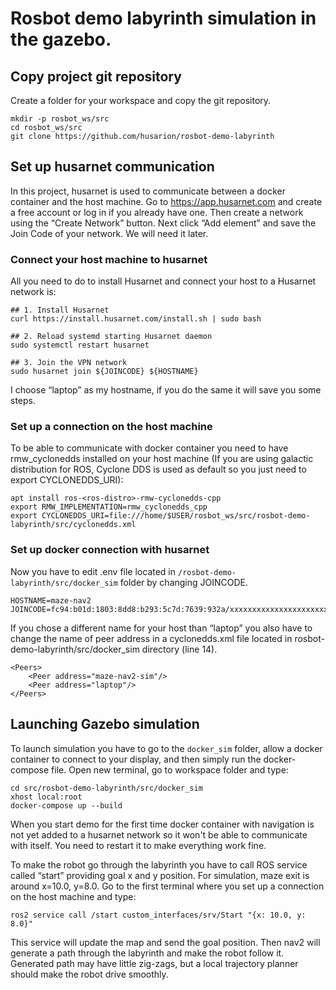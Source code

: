 # Rosbot demo labyrinth simulation in the gazebo.
## Copy project git repository
Create a folder for your workspace and copy the git repository. 
```
mkdir -p rosbot_ws/src
cd rosbot_ws/src
git clone https://github.com/husarion/rosbot-demo-labyrinth
```
## Set up husarnet communication
In this project, husarnet is used to communicate between a docker container and the host machine. Go to https://app.husarnet.com and create a free account or log in if you already have one. Then create a network using the “Create Network” button. Next click “Add element” and save the Join Code of your network. We will need it later.
### Connect your host machine to husarnet
All you need to do to install Husarnet and connect your host to a Husarnet network is:
```
## 1. Install Husarnet
curl https://install.husarnet.com/install.sh | sudo bash

## 2. Reload systemd starting Husarnet daemon
sudo systemctl restart husarnet

## 3. Join the VPN network
sudo husarnet join ${JOINCODE} ${HOSTNAME}
```
I choose “laptop” as my hostname, if you do the same it will save you some steps.

### Set up a connection on the host machine
To be able to communicate with docker container you need to have rmw_cyclonedds installed on your host machine (If you are using galactic distribution for ROS, Cyclone DDS is used as default so you just need to export  CYCLONEDDS_URI):
```
apt install ros-<ros-distro>-rmw-cyclonedds-cpp
export RMW_IMPLEMENTATION=rmw_cyclonedds_cpp
export CYCLONEDDS_URI=file:///home/$USER/rosbot_ws/src/rosbot-demo-labyrinth/src/cyclonedds.xml
```
### Set up docker connection with husarnet
Now you have to edit .env file located in `/rosbot-demo-labyrinth/src/docker_sim` folder by changing JOINCODE. 
```
HOSTNAME=maze-nav2
JOINCODE=fc94:b01d:1803:8dd8:b293:5c7d:7639:932a/xxxxxxxxxxxxxxxxxxxxxxx
```
If you chose a different name for your host than “laptop” you also have to change the name of peer address in a cyclonedds.xml file located in rosbot-demo-labyrinth/src/docker_sim directory (line 14).  
```
<Peers>
	<Peer address="maze-nav2-sim"/>
	<Peer address="laptop"/>
</Peers>
```
## Launching Gazebo simulation 
To launch simulation you have to go to the `docker_sim` folder, allow a docker container to connect to your display, and then simply run the docker-compose file. Open new terminal, go to workspace folder and type:
```
cd src/rosbot-demo-labyrinth/src/docker_sim
xhost local:root
docker-compose up --build
```
When you start demo for the first time docker container with navigation is not yet added to a husarnet network so it won't be able to communicate with itself. You need to restart it to make everything work fine. 

To make the robot go through the labyrinth you have to call ROS service called “start” providing goal x and y position. 
For simulation, maze exit is around x=10.0, y=8.0. Go to the first terminal where you set up a connection on the host machine and type:
```
ros2 service call /start custom_interfaces/srv/Start "{x: 10.0, y: 8.0}"
```
This service will update the map and send the goal position. Then nav2 will generate a path through the labyrinth and make the robot follow it. Generated path may have little zig-zags, but a local trajectory planner should make the robot drive smoothly.

